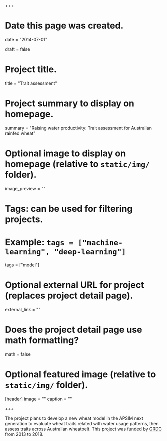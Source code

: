 +++
# Date this page was created.
date = "2014-07-01"

draft = false

# Project title.
title = "Trait assessment"

# Project summary to display on homepage.
summary = "Raising water productivity: Trait assessment for Australian rainfed wheat"

# Optional image to display on homepage (relative to `static/img/` folder).
image_preview = ""

# Tags: can be used for filtering projects.
# Example: `tags = ["machine-learning", "deep-learning"]`
tags = ["model"]

# Optional external URL for project (replaces project detail page).
external_link = ""

# Does the project detail page use math formatting?
math = false

# Optional featured image (relative to `static/img/` folder).
[header]
image = ""
caption = ""

+++

The project plans to develop a new wheat model in the APSIM next generation to evaluate wheat traits related with water usage patterns, then assess traits across Australian wheatbelt. This project was funded by [GRDC](https://grdc.com.au/) from 2013 to 2018.




